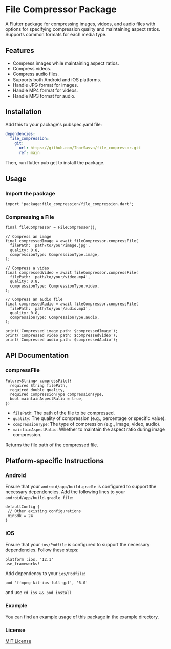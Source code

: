 # File Compressor Package

A Flutter package for compressing images, videos, and audio files with options for specifying
compression quality and maintaining aspect ratios. Supports common formats for each media type.

## Features

- Compress images while maintaining aspect ratios.
- Compress videos.
- Compress audio files.
- Supports both Android and iOS platforms.
- Handle JPG format for images.
- Handle MP4 format for videos.
- Handle MP3 format for audio.

## Installation

Add this to your package's pubspec.yaml file:

```yaml
dependencies:
  file_compression:
    git:
      url: https://github.com/IhorSavva/file_compressor.git
      ref: main
```

Then, run flutter pub get to install the package.

## Usage

### Import the package

```import 'package:file_compression/file_compression.dart';```

### Compressing a File

```
final fileCompressor = FileCompressor();

// Compress an image
final compressedImage = await fileCompressor.compressFile(
  filePath: 'path/to/your/image.jpg',
  quality: 0.8,
  compressionType: CompressionType.image,
);

// Compress a video
final compressedVideo = await fileCompressor.compressFile(
  filePath: 'path/to/your/video.mp4',
  quality: 0.8,
  compressionType: CompressionType.video,
);

// Compress an audio file
final compressedAudio = await fileCompressor.compressFile(
  filePath: 'path/to/your/audio.mp3',
  quality: 0.8,
  compressionType: CompressionType.audio,
);

print('Compressed image path: $compressedImage');
print('Compressed video path: $compressedVideo');
print('Compressed audio path: $compressedAudio');
```

## API Documentation

### compressFile

```
Future<String> compressFile({
  required String filePath,
  required double quality,
  required CompressionType compressionType,
  bool maintainAspectRatio = true,
})
```

- `filePath`: The path of the file to be compressed.
- `quality`: The quality of compression (e.g., percentage or specific value).
- `compressionType`: The type of compression (e.g., image, video, audio).
- `maintainAspectRatio`: Whether to maintain the aspect ratio during image compression.

Returns the file path of the compressed file.

## Platform-specific Instructions

### Android

Ensure that your `android/app/build.gradle` is configured to support the necessary dependencies. Add
the following lines to your `android/app/build.gradle file`:

```
defaultConfig {
 // Other existing configurations
 minSdk = 24
}
```

### iOS

Ensure that your `ios/Podfile` is configured to support the necessary dependencies. Follow these
steps:

```
platform :ios, '12.1'
use_frameworks!
```

Add dependency to your `ios/Podfile`:

```
pod 'ffmpeg-kit-ios-full-gpl', '6.0'
```

and use
`cd ios && pod install`

### Example

You can find an example usage of this package in the example directory.

### License

[MIT License](LICENSE)
